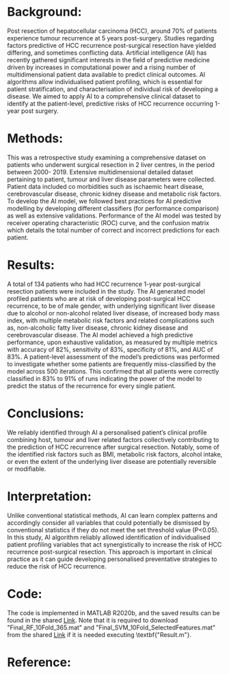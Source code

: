 # Background: 
Post resection of hepatocellular carcinoma (HCC), around 70% of patients experience tumour recurrence at 5 years post-surgery.  Studies regarding factors
predictive of HCC recurrence post-surgical resection have yielded differing, and sometimes conflicting data. Artificial intelligence (AI) has recently gathered
significant interests in the field of predictive medicine driven by increases in computational power and a rising number of multidimensional patient data
available to predict clinical outcomes. AI algorithms allow individualised patient profiling, which is essential for patient stratification, and characterisation
of individual risk of developing a disease. We aimed to apply AI to a comprehensive clinical dataset to identify at the patient-level, predictive risks of HCC
recurrence occurring 1-year post surgery. 
# Methods: 
This was a retrospective study examining a comprehensive dataset on patients who underwent surgical resection in 2 liver centres, in the period between 2000-
2019. Extensive multidimensional detailed dataset pertaining to patient, tumour and liver disease parameters were collected. Patient data included co morbidities
such as ischaemic heart disease, cerebrovascular disease, chronic kidney disease and metabolic risk factors. To develop the AI model, we followed best
practices for AI predictive modelling by developing different classifiers (for performance comparison) as well as extensive validations. Performance of the
AI model was tested by receiver operating characteristic (ROC) curve, and the confusion matrix which details the total number of correct and incorrect
predictions for each patient. 
# Results: 
A total of 134 patients who had HCC recurrence 1-year post-surgical resection patients were included in the study. The AI generated model profiled patients who
are at risk of developing post-surgical HCC recurrence, to be of male gender, with underlying significant liver disease due to alcohol or non-alcohol related
liver disease, of increased body mass index, with multiple metabolic risk factors and related complications such as, non-alcoholic fatty liver disease, chronic
kidney disease and cerebrovascular disease. The AI model achieved a high predictive performance, upon exhaustive validation, as measured by multiple metrics with
accuracy of 82%, sensitivity of 83%, specificity of 81%, and AUC of 83%. A patient-level assessment of the model’s predictions was performed to investigate
whether some patients are frequently miss-classified by the model across 500 iterations. This confirmed that all patients were correctly classified in 83% to 91%
of runs indicating the power of the model to predict the status of the recurrence for every single patient.
# Conclusions: 
We reliably identified through AI a personalised patient’s clinical profile combining host, tumour and liver related factors collectively contributing to the
prediction of HCC recurrence after surgical resection. Notably, some of the identified risk factors such as BMI, metabolic risk factors, alcohol intake, or
even the extent of the underlying liver disease are potentially reversible or modifiable.
# Interpretation: 
Unlike conventional statistical methods, AI can learn complex patterns and accordingly consider all variables that could potentially be dismissed by
conventional statistics if they do not meet the set threshold value (P<0.05). In this study, AI algorithm reliably allowed identification of individualised
patient profiling variables that act synergistically to increase the risk of HCC recurrence post-surgical resection.  This approach is important in clinical
practice as it can guide developing personalised preventative strategies to reduce the risk of HCC recurrence. 

# Code:
The code is implemented in MATLAB R2020b, and the saved results can be found in the shared [Link](https://drive.google.com/file/d/1dhKK-0V2vRhIaFg137MwqsDUFUMlJcK9/view?usp=sharing). Note that it is required to download "Final_RF_10Fold_365.mat" and "Final_SVM_10Fold_SelectedFeatures.mat" from the shared [Link](https://drive.google.com/file/d/1dhKK-0V2vRhIaFg137MwqsDUFUMlJcK9/view?usp=sharing) if it is needed executing \textbf{"Result.m"}. 


# Reference: 
 
